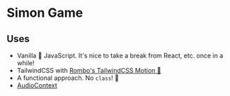 # Simon Game

## Uses

- Vanilla 🍨 JavaScript. It's nice to take a break from React, etc. once in a while!
- TailwindCSS with [Rombo's TailwindCSS Motion 💫](https://github.com/romboHQ/tailwindcss-motion)
- A functional approach. No `class`! 🤯
- [AudioContext](https://developer.mozilla.org/en-US/docs/Web/API/AudioContext)

